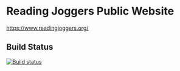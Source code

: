 # Reading Joggers Public Website

https://www.readingjoggers.org/

## Build Status

[![Build status](https://tjrobinsonuk.visualstudio.com/Reading%20Joggers/_apis/build/status/Reading%20Joggers)](https://tjrobinsonuk.visualstudio.com/Reading%20Joggers/_build/latest?definitionId=1)